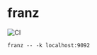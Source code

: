 # franz

![CI](https://github.com/teivah/franz/workflows/CI/badge.svg)

```
franz -- -k localhost:9092
```